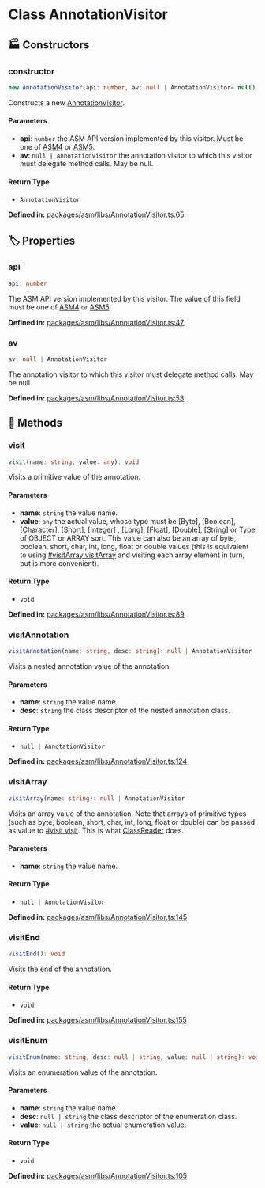 # Class AnnotationVisitor

## 🏭 Constructors

### constructor <Badge type="tip" text="public" />

```ts
new AnnotationVisitor(api: number, av: null | AnnotationVisitor= null): AnnotationVisitor
```
Constructs a new [AnnotationVisitor](AnnotationVisitor).
#### Parameters

- **api**: `number`
the ASM API version implemented by this visitor. Must be one
of [ASM4](#ASM4) or [ASM5](#ASM5).
- **av**: `null | AnnotationVisitor`
the annotation visitor to which this visitor must delegate
method calls. May be null.
#### Return Type

- `AnnotationVisitor`

<p style="font-size: 14px; color: var(--vp-c-text-2)">
<strong>Defined in:</strong> <a href="https://github.com/voxelum/minecraft-launcher-core-node/blob/master/packages/asm/libs/AnnotationVisitor.ts#L65" target="_blank" rel="noreferrer">packages/asm/libs/AnnotationVisitor.ts:65</a>
</p>


## 🏷️ Properties

### api

```ts
api: number
```
The ASM API version implemented by this visitor. The value of this field
must be one of [ASM4](#ASM4) or [ASM5](#ASM5).
<p style="font-size: 14px; color: var(--vp-c-text-2)">
<strong>Defined in:</strong> <a href="https://github.com/voxelum/minecraft-launcher-core-node/blob/master/packages/asm/libs/AnnotationVisitor.ts#L47" target="_blank" rel="noreferrer">packages/asm/libs/AnnotationVisitor.ts:47</a>
</p>


### av

```ts
av: null | AnnotationVisitor
```
The annotation visitor to which this visitor must delegate method calls.
May be null.
<p style="font-size: 14px; color: var(--vp-c-text-2)">
<strong>Defined in:</strong> <a href="https://github.com/voxelum/minecraft-launcher-core-node/blob/master/packages/asm/libs/AnnotationVisitor.ts#L53" target="_blank" rel="noreferrer">packages/asm/libs/AnnotationVisitor.ts:53</a>
</p>


## 🔧 Methods

### visit <Badge type="tip" text="public" />

```ts
visit(name: string, value: any): void
```
Visits a primitive value of the annotation.
#### Parameters

- **name**: `string`
the value name.
- **value**: `any`
the actual value, whose type must be [Byte],
[Boolean], [Character], [Short],
[Integer] , [Long], [Float], [Double],
[String] or [Type](Type) of OBJECT or ARRAY sort. This
value can also be an array of byte, boolean, short, char, int,
long, float or double values (this is equivalent to using
[#visitArray visitArray](#_xmcl_asm) and visiting each array element
in turn, but is more convenient).
#### Return Type

- `void`

<p style="font-size: 14px; color: var(--vp-c-text-2)">
<strong>Defined in:</strong> <a href="https://github.com/voxelum/minecraft-launcher-core-node/blob/master/packages/asm/libs/AnnotationVisitor.ts#L89" target="_blank" rel="noreferrer">packages/asm/libs/AnnotationVisitor.ts:89</a>
</p>


### visitAnnotation <Badge type="tip" text="public" />

```ts
visitAnnotation(name: string, desc: string): null | AnnotationVisitor
```
Visits a nested annotation value of the annotation.
#### Parameters

- **name**: `string`
the value name.
- **desc**: `string`
the class descriptor of the nested annotation class.
#### Return Type

- `null | AnnotationVisitor`

<p style="font-size: 14px; color: var(--vp-c-text-2)">
<strong>Defined in:</strong> <a href="https://github.com/voxelum/minecraft-launcher-core-node/blob/master/packages/asm/libs/AnnotationVisitor.ts#L124" target="_blank" rel="noreferrer">packages/asm/libs/AnnotationVisitor.ts:124</a>
</p>


### visitArray <Badge type="tip" text="public" />

```ts
visitArray(name: string): null | AnnotationVisitor
```
Visits an array value of the annotation. Note that arrays of primitive
types (such as byte, boolean, short, char, int, long, float or double)
can be passed as value to [#visit visit](#_xmcl_asm). This is what
[ClassReader](ClassReader) does.
#### Parameters

- **name**: `string`
the value name.
#### Return Type

- `null | AnnotationVisitor`

<p style="font-size: 14px; color: var(--vp-c-text-2)">
<strong>Defined in:</strong> <a href="https://github.com/voxelum/minecraft-launcher-core-node/blob/master/packages/asm/libs/AnnotationVisitor.ts#L145" target="_blank" rel="noreferrer">packages/asm/libs/AnnotationVisitor.ts:145</a>
</p>


### visitEnd <Badge type="tip" text="public" />

```ts
visitEnd(): void
```
Visits the end of the annotation.
#### Return Type

- `void`

<p style="font-size: 14px; color: var(--vp-c-text-2)">
<strong>Defined in:</strong> <a href="https://github.com/voxelum/minecraft-launcher-core-node/blob/master/packages/asm/libs/AnnotationVisitor.ts#L155" target="_blank" rel="noreferrer">packages/asm/libs/AnnotationVisitor.ts:155</a>
</p>


### visitEnum <Badge type="tip" text="public" />

```ts
visitEnum(name: string, desc: null | string, value: null | string): void
```
Visits an enumeration value of the annotation.
#### Parameters

- **name**: `string`
the value name.
- **desc**: `null | string`
the class descriptor of the enumeration class.
- **value**: `null | string`
the actual enumeration value.
#### Return Type

- `void`

<p style="font-size: 14px; color: var(--vp-c-text-2)">
<strong>Defined in:</strong> <a href="https://github.com/voxelum/minecraft-launcher-core-node/blob/master/packages/asm/libs/AnnotationVisitor.ts#L105" target="_blank" rel="noreferrer">packages/asm/libs/AnnotationVisitor.ts:105</a>
</p>


